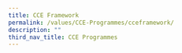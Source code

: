 ```yaml
---
title: CCE Framework
permalink: /values/CCE-Programmes/cceframework/
description: ""
third_nav_title: CCE Programmes
---
```

![]()